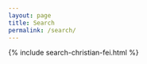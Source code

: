 ```yaml
---
layout: page
title: Search
permalink: /search/
---
```


<!--
{% include search-lunr.html %}
-->

{% include search-christian-fei.html %}

<!-- back to top button -->
<script src="/js/vanilla-back-to-top.min.js"></script>
<script>addBackToTop()</script>
